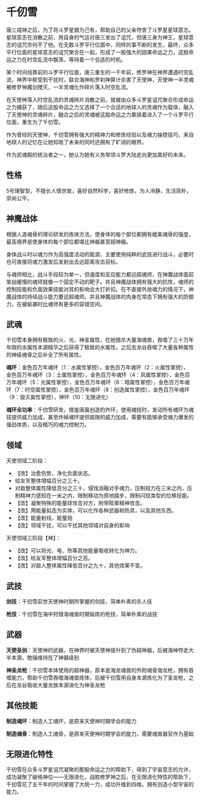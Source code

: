# 千仞雪

唐三成神之后，为了将斗罗星据为己有，帮助自己的父亲夺舍了斗罗星星球意志。星球意志在消散之前，用自身的气运对唐三发出了诅咒，但唐三身为神王，星球意志的诅咒奈何不了他。在无数斗罗平行位面中，同样的事不断的发生，最终，众多平行位面的星球意志的诅咒聚合在一起，形成了一股强大的因果命运之力，这股命运之力在时空乱流中飘荡，等待着一个合适的时机。

某个时间线靠前的斗罗平行位面，唐三重生的一千年前，修罗神在神界遭遇时空乱流，神界中枢受到干扰时，联合海神和罗刹神算计杀害了天使神，天使神一半灵魂被修罗神魔剑搅灭，一半灵魂化作碎片落入时空乱流。

在天使神落入时空乱流的灵魂碎片消散之前，就被由众多斗罗星诅咒聚合形成命运之力捕获了，随后这股命运之力又选择了一个合适的地球人的灵魂作为载体，融入了天使神的灵魂碎片，融合之后的灵魂被这股命运之力裹挟着进入了一个斗罗平行位面，重生为了千仞雪。

作为曾经的天使神，千仞雪拥有强大的精神力和修炼经验以及魂力操控技巧，来自地球人的记忆在让她知晓了未来的同时还拥有了旷阔的眼界。

作为武魂殿的统治者之一，她认为她有义务带领斗罗大陆走向更加美好的未来。

## 性格

5号理智型，不擅长人情世故，喜好自然科学，喜好修炼，为人冷静，生活简朴，崇尚公平。

## 神魔战体

根据人造魂骨的理论研发的炼体方法，使身体的每个部位都拥有媲美魂骨的强度，最高境界是使身体的每个部位都堪比神器甚至超神器。

身体战斗时以魂力作为高强度活动的能源，主要使用纯粹的武技进行战斗，必要时也可直接将魂力激发后发射出去远距离攻击目标。

与魂师相比，战斗手段较为单一，但速度和反应能力都远超魂师，在神魔战体面前笨拙缓慢的魂师就像一个固定不动的靶子。并且神魔战体拥有强大的抗性，魂师的控制技能和负面效果技能对其的影响会大打折扣。在不直接外放魂力的情况下，神魔战体的持续战斗能力要远超魂师。并且神魔战体的肉身在常态下拥有强大的防御力，在被偷袭时比魂师有更多的容错空间。

## 武魂

千仞雪本身拥有极致的火、光、神圣属性，在她猎杀大量海魂兽，吞噬了三十万年年限的水属性本源精华之后获得了极致的水属性。之后去龙谷吞噬了大量各种属性的神级魂骨之后补全了所有属性。

**魂环**：金色百万年魂环（1：水属性掌控），金色百万年魂环（2：火属性掌控），金色百万年魂环（3：土属性掌控），金色百万年魂环（4：风属性掌控），金色百万年魂环（5：光属性掌控），金色百万年魂环（6：暗属性掌控），金色百万年魂环（7：时空属性掌控），金色百万年魂环（8：创造属性掌控），金色百万年魂环（9：毁灭属性掌控），神环（10：无限进化）

**魂环全功率**：千仞雪研发，借鉴唐晨创造的炸环，使用魂技时，发动所有魂环为魂技提供威力加成，甚至炸掉魂环提供超限的威力加成，需要有能够承受魂力爆发的强劲体质，以及精巧的魂力控制力。

## 领域

天使领域二阶段：
* 【改】治愈伤势，净化负面状态。
* 给友军整体增幅百分之三十。
* 对敌整体属性降低百分之三十，侵蚀消融对手魂力，压制视力在三米之内，压制精神力感知在一米之内，限制移动为原地踏步，限制闪现类型的位移技能。
* 【改】凝聚特殊的能量球攻击对方，附带眩晕精神攻击。
* 【改】用能量拟态为实体，可以化作各种武器和防具，以及其他东西。
* 【改】能量射线，能量炮
* 【改】领域干扰，可以干扰其他领域对自身的影响

天使领域三阶段【神】：
* 【改】可以将光、电、热等其他能量吸收转化为神力。
* 【改】给友军整体增幅百分之百。
* 【改】对敌人整体属性降低百分之九十，其他效果不变。

## 武技

**剑技**：千仞雪前世天使神时期所掌握的剑技，简单朴素的杀人技

**枪技**：千仞雪在海中狩猎海魂兽时期锻炼的枪技，简单朴素的战技

## 武器

**天使圣剑**：天使神的武器，在神界时被天使神提升到了伪超神器，后被海神夺走大半本源，勉强维持在了神器级别

**神圣龙枪**：千仞雪本体使用的超神器，原本是海龙魂兽的外附魂骨海龙枪，拥有吞噬能力，帮助千仞雪吞噬海魂兽炼体，后被千仞雪用自身本源炼化为了圣龙枪，之后在龙谷吸收大量龙族本源进化为神圣龙枪

## 其他技能

**制造魂环**：制造人工魂环，是原来天使神时期学会的能力

**制造魂骨**：制造人工魂骨，是原来天使神时期学会的能力，需要魂兽器官作为基础

## 无限进化特性

千仞雪在众多斗罗星诅咒凝聚的那股命运之力的帮助下，得到了宇宙意志的允许，成功凝聚了破格神位——无限进化，战胜修罗神之后，在无限进化特性的帮助下，千仞雪花了五千年的时间掌握了大统一力，成功升维到四维，拥有创造小型宇宙的能力。